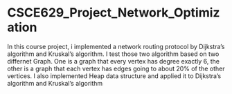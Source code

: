 # CSCE629_Project_Network_Optimization
In this course project, i implemented a network routing protocol by Dijkstra’s algorithm and Kruskal’s algorithm.
I test those two algorithm based on two differnet Graph.
One is a graph that every vertex has degree exactly 6, the other is a graph that each vertex has edges going to about 20% of the other vertices.
I also implemented Heap data structure and applied it to Dijkstra’s algorithm and Kruskal’s algorithm
